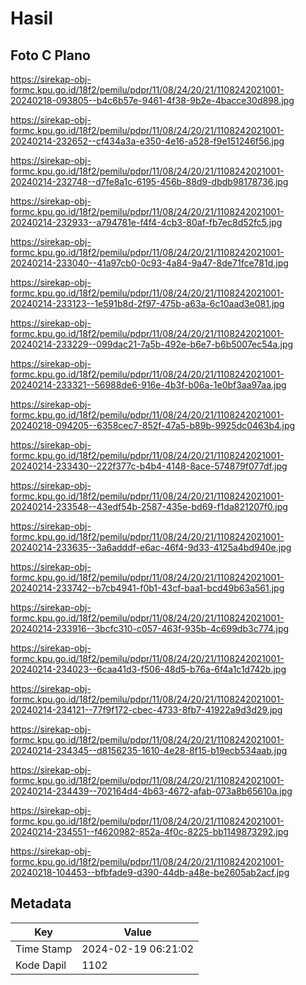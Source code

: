 # Hasil

## Foto C Plano

https://sirekap-obj-formc.kpu.go.id/18f2/pemilu/pdpr/11/08/24/20/21/1108242021001-20240218-093805--b4c6b57e-9461-4f38-9b2e-4bacce30d898.jpg

https://sirekap-obj-formc.kpu.go.id/18f2/pemilu/pdpr/11/08/24/20/21/1108242021001-20240214-232652--cf434a3a-e350-4e16-a528-f9e151246f56.jpg

https://sirekap-obj-formc.kpu.go.id/18f2/pemilu/pdpr/11/08/24/20/21/1108242021001-20240214-232748--d7fe8a1c-6195-456b-88d9-dbdb98178736.jpg

https://sirekap-obj-formc.kpu.go.id/18f2/pemilu/pdpr/11/08/24/20/21/1108242021001-20240214-232933--a794781e-f4f4-4cb3-80af-fb7ec8d52fc5.jpg

https://sirekap-obj-formc.kpu.go.id/18f2/pemilu/pdpr/11/08/24/20/21/1108242021001-20240214-233040--41a97cb0-0c93-4a84-9a47-8de71fce781d.jpg

https://sirekap-obj-formc.kpu.go.id/18f2/pemilu/pdpr/11/08/24/20/21/1108242021001-20240214-233123--1e591b8d-2f97-475b-a63a-6c10aad3e081.jpg

https://sirekap-obj-formc.kpu.go.id/18f2/pemilu/pdpr/11/08/24/20/21/1108242021001-20240214-233229--099dac21-7a5b-492e-b6e7-b6b5007ec54a.jpg

https://sirekap-obj-formc.kpu.go.id/18f2/pemilu/pdpr/11/08/24/20/21/1108242021001-20240214-233321--56988de6-916e-4b3f-b06a-1e0bf3aa97aa.jpg

https://sirekap-obj-formc.kpu.go.id/18f2/pemilu/pdpr/11/08/24/20/21/1108242021001-20240218-094205--6358cec7-852f-47a5-b89b-9925dc0463b4.jpg

https://sirekap-obj-formc.kpu.go.id/18f2/pemilu/pdpr/11/08/24/20/21/1108242021001-20240214-233430--222f377c-b4b4-4148-8ace-574879f077df.jpg

https://sirekap-obj-formc.kpu.go.id/18f2/pemilu/pdpr/11/08/24/20/21/1108242021001-20240214-233548--43edf54b-2587-435e-bd69-f1da821207f0.jpg

https://sirekap-obj-formc.kpu.go.id/18f2/pemilu/pdpr/11/08/24/20/21/1108242021001-20240214-233635--3a6adddf-e6ac-46f4-9d33-4125a4bd940e.jpg

https://sirekap-obj-formc.kpu.go.id/18f2/pemilu/pdpr/11/08/24/20/21/1108242021001-20240214-233742--b7cb4941-f0b1-43cf-baa1-bcd49b63a561.jpg

https://sirekap-obj-formc.kpu.go.id/18f2/pemilu/pdpr/11/08/24/20/21/1108242021001-20240214-233916--3bcfc310-c057-463f-935b-4c699db3c774.jpg

https://sirekap-obj-formc.kpu.go.id/18f2/pemilu/pdpr/11/08/24/20/21/1108242021001-20240214-234023--6caa41d3-f506-48d5-b76a-6f4a1c1d742b.jpg

https://sirekap-obj-formc.kpu.go.id/18f2/pemilu/pdpr/11/08/24/20/21/1108242021001-20240214-234121--77f9f172-cbec-4733-8fb7-41922a9d3d29.jpg

https://sirekap-obj-formc.kpu.go.id/18f2/pemilu/pdpr/11/08/24/20/21/1108242021001-20240214-234345--d8156235-1610-4e28-8f15-b19ecb534aab.jpg

https://sirekap-obj-formc.kpu.go.id/18f2/pemilu/pdpr/11/08/24/20/21/1108242021001-20240214-234439--702164d4-4b63-4672-afab-073a8b65610a.jpg

https://sirekap-obj-formc.kpu.go.id/18f2/pemilu/pdpr/11/08/24/20/21/1108242021001-20240214-234551--f4620982-852a-4f0c-8225-bb1149873292.jpg

https://sirekap-obj-formc.kpu.go.id/18f2/pemilu/pdpr/11/08/24/20/21/1108242021001-20240218-104453--bfbfade9-d390-44db-a48e-be2605ab2acf.jpg


## Metadata

| Key        | Value               |
| ---------- | ------------------- |
| Time Stamp | 2024-02-19 06:21:02 |
| Kode Dapil | 1102                |



